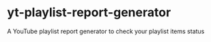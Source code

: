 # yt-playlist-report-generator
A YouTube playlist report generator to check your playlist items status
